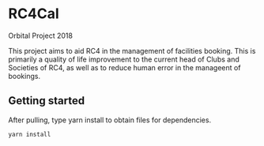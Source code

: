 # RC4Cal

Orbital Project 2018

This project aims to aid RC4 in the management of facilities booking. This is primarily a quality of life improvement to the current head of Clubs and Societies of RC4, as well as to reduce human error in the manageent of bookings.

## Getting started

After pulling, type yarn install to obtain files for dependencies.

```
yarn install
```
